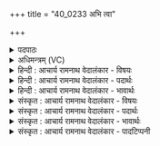 +++
title = "40_0233 अभि त्वा"

+++
<details><summary>पदपाठः</summary>

अ꣣भि꣢। त्वा꣣। शूर। नोनुमः। अ꣡दु꣢ग्धाः। अ। दु꣣ग्धाः। इव। धेन꣡वः꣢। ई꣡शा꣢꣯नम्। अ꣣स्य꣢। ज꣡ग꣢꣯तः। स्व꣣र्दृ꣡श꣢म्। स्वः꣣। दृ꣡श꣢꣯म्। ई꣡शा꣢꣯नम्। इ꣣न्द्र। तस्थु꣡षः꣢। २३३।
</details>

<details><summary>अधिमन्त्रम् (VC)</summary>

- इन्द्रः
- वसिष्ठो मैत्रावरुणिः
- बृहती
- मध्यमः
- ऐन्द्रं काण्डम्
</details>

<details><summary>हिन्दी : आचार्य रामनाथ वेदालंकार - विषयः</summary>

प्रथम मन्त्र में गुणवर्णनपूर्वक परमात्मा की स्तुति की गयी है।
</details>

<details><summary>हिन्दी : आचार्य रामनाथ वेदालंकार - पदार्थः</summary>

पदार्थान्वयभाषाः -  हे (शूर) विक्रमशाली (इन्द्र) परमैश्वर्यवान् जगदीश्वर ! (अस्य) इस सामने दिखाई देनेवाले (जगतः) जंगम के (ईशानम्) अधीश्वर और (तस्थुषः) स्थावर के (ईशानम्) अधीश्वर, (स्वर्दृशम्) मोक्ष-सुख का दर्शन करानेवाले (त्वा अभि) आपको लक्ष्य करके, हम प्रजाजन (अदुग्धाः धेनवः इव) न दोही गयीं गायों के समान, अर्थात् न दोही गयीं गायें जैसे अपने बछड़े को देखकर उसे दूध पिलाने के लिए रँभाती हैं, वैसे (नोनुमः) अतिशय बारम्बार आपकी स्तुति कर रहे हैं। आप हमारे लिए वैसे ही प्रिय हैं, जैसे गाय को बछड़ा प्यारा होता है, यह यहाँ ध्वनित हो रहा है ॥१॥ इस मन्त्र में उपमालङ्कार है ॥१॥
</details>

<details><summary>हिन्दी : आचार्य रामनाथ वेदालंकार - भावार्थः</summary>

भावार्थभाषाः -  जैसे गौएँ बछड़े को अपना दूध पिलाकर बदले में सुख प्राप्त करती हैं, वैसे ही मनुष्यों को चाहिए कि परमेश्वर से प्रीति जोड़कर सब प्रकार के अभ्युदय एवं निःश्रेयस का सुख प्राप्त करें ॥१॥
</details>

<details><summary>संस्कृत : आचार्य रामनाथ वेदालंकार - विषयः</summary>

अथ गुणवर्णनपूर्वकं परमात्मानं स्तौति।
</details>

<details><summary>संस्कृत : आचार्य रामनाथ वेदालंकार - पदार्थः</summary>

पदार्थान्वयभाषाः -  हे (शूर) विक्रमशालिन् (इन्द्र) परमैश्वर्यवन् जगदीश्वर ! (अस्य) एतस्य पुरो दृश्यमानस्य (जगतः) जङ्गमस्य। जगत् जङ्गमम्। निरु० ९।१३। (ईशानम्) अधीश्वरम्, (तस्थुषः) स्थावरस्य, ष्ठा गतिनिवृत्तौ, लिटः क्वसुः, तस्थिवान्। षष्ठ्येकवचने तस्थुषः। (ईशानम्) अधीश्वरम्, (स्वर्दृशम्२) मोक्षसुखस्य दर्शयितारम् (त्वा अभि) त्वामभिलक्ष्य, वयं प्रजाः (अदुग्धाः धेनवः३ इव) दोहनमप्राप्ता गाव इव, अदुग्धा धेनवो यथा वत्सं दृष्ट्वा पयः पाययितुं हम्भारवं कुर्वन्ति तथेत्यर्थः, (नोनुमः) अतिशयेन पुनः पुनः स्तुमः। णु स्तुतौ इत्यस्य यङ्लुकि प्रयोगः। अत्र त्वमस्मदीयो वत्सवत् प्रिय इति ध्वन्यते ॥१॥४ अत्रोपमालङ्कारः ॥१॥
</details>

<details><summary>संस्कृत : आचार्य रामनाथ वेदालंकार - भावार्थः</summary>

भावार्थभाषाः -  यथा धेनवो वत्सं स्वकीयं पयः पाययित्वा विनिमयेन सुखं गृह्णन्ति, तथैव मनुष्यैः परमेश्वरेण सह प्रीतिं संयोज्य सर्वविधमाभ्युदयिकं नैःश्रेयसं च सुखं प्राप्तव्यम् ॥१॥
</details>

<details><summary>संस्कृत : आचार्य रामनाथ वेदालंकार - पादटिप्पनी</summary>

टिप्पणी:   १. ऋ० ७।३२।२२, य० २७।३५, अथ० २०।१२१।१, साम० ६८०। २. स्वर्दृशम्। स्वः आदित्यः, तमिव यः पश्यति सः स्वर्दृक्। आदित्यमिव सर्वस्य जगतः द्रष्टारमित्यर्थः—इति वि०। स्वर्दृशं सर्वदृशम्—इति भ०, सा०। सुखेन द्रष्टुं योग्यम् इति ऋ० ७।३२।२२ भाष्ये, स्वः सुखं दृश्यते यस्मात् इति च ऋ० ३।२।१४ भाष्ये द०। ३. अचिरप्रसूता गावः धेनुशब्देनोच्यन्ते। ताः यथा आत्मीयं वत्सं स्नेहार्द्रेण मनसा हुंकारादिभिरभिनन्दति तद्वत् स्तुम इत्यर्थः—इति वि०। यथा अदुग्धा धेनवः क्षीरपूर्णोधस्त्वेन वर्तन्ते तद्वत् सोमपूर्णचमसत्वेन वर्तमाना वयम्—इति सा०। ४. दयानन्दर्षिर्मन्त्रमिमम् ऋग्भाष्ये परमेश्वरपक्षे यजुर्भाष्ये च राजपक्षे व्याचष्टे।
</details>
